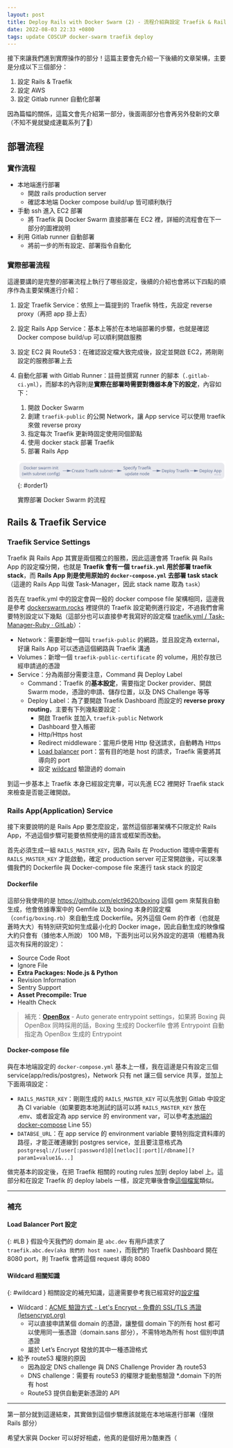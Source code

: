 ```yaml
---
layout: post
title: Deploy Rails with Docker Swarm (2) - 流程介紹與設定 Traefik & Rails
date: 2022-08-03 22:33 +0800
tags: update COSCUP docker-swarm traefik deploy
---
```

接下來讓我們進到實際操作的部分！這篇主要會先介紹一下後續的文章架構，主要是分成以下三個部分：

1. 設定 Rails & Traefik
2. 設定 AWS
3. 設定 Gitlab runner 自動化部署

因為篇幅的關係，這篇文會先介紹第一部分，後面兩部分也會再另外發新的文章<br>（不知不覺就變成連載系列了🫠）


## 部署流程

### 實作流程

- 本地端進行部署
    - 開啟 rails production server
    - 確認本地端 Docker compose build/up 皆可順利執行
- 手動 ssh 進入 EC2 部署
    - 將 Traefik 與 Docker Swarm 直接部署在 EC2 裡，詳細的流程會在下一部分的圖裡說明
- 利用 Gitlab runner 自動部署
    - 將前一步的所有設定、部署指令自動化

### 實際部署流程

這邊要講的是完整的部署流程上執行了哪些設定，後續的介紹也會將以下四點的順序作為主要架構進行介紹：

1. 設定 Traefik Service：依照上一篇提到的 Traefik 特性，先設定 reverse proxy（再把 app 掛上去）
2. 設定 Rails App Service：基本上等於在本地端部署的步驟，也就是確認 Docker compose build/up 可以順利開啟服務
3. 設定 EC2 與 Route53：在確認設定檔大致完成後，設定並開啟 EC2，將剛剛設定的服務部署上去
4. 自動化部署 with Gitlab Runner：註冊並撰寫 runner 的腳本（`.gitlab-ci.yml`），而腳本的內容則是**實際在部署時需要對機器本身下的設定**，內容如下：
    1. 開啟 Docker Swarm
    2. 創建 `traefik-public` 的公開 Network，讓 App service 可以使用 traefik 來做 reverse proxy
    3. 指定每次 Traefik 更新時固定使用同個節點
    4. 使用 docker stack 部署 Traefik
    5. 部署 Rails App

    ![order1](/assets/img/order1.jpg)
    {: #order1}

    實際部署 Docker Swarm 的流程


## Rails & Traefik Service

### Traefik Service Settings

Traefik 與 Rails App 其實是兩個獨立的服務，因此這邊會將 Traefik 與 Rails App 的設定檔分開，也就是 **Traefik 會有一個 `traefik.yml` 用於部署 traefik stack**，而 **Rails App 則是使用原始的 `docker-compose.yml` 去部署 task stack**（這邊的 Rails App 叫做 Task-Manager，因此 stack name 取為 `task`）

首先在 traefik.yml 中的設定會與一般的 docker compose file 架構相同，這邊我是參考 [dockerswarm.rocks](https://dockerswarm.rocks/traefik/) 裡提供的 Traefik 設定範例進行設定，不過我們會需要特別設定以下幾點（這部分也可以直接參考我寫好的設定檔  [traefik.yml / Task-Manager-Ruby · GitLab](https://gitlab.com/jqlynchien713/task-manager-ruby/-/blob/main/traefik.yml)）：

- Network：需要新增一個叫 `traefik-public` 的網路，並且設定為 external，好讓 Rails App 可以透過這個網路與 Traefik 溝通
- Volumes：新增一個 `traefik-public-certificate` 的 volume，用於存放已經申請過的憑證
- Service：分為兩部分需要注意，Command 與 Deploy Label
    - Command：Traefik 的**基本設定**，需要指定 Docker provider、開啟 Swarm mode，憑證的申請、儲存位置，以及 DNS Challenge 等等
    - Deploy Label：為了要開啟 Traefik Dashboard 而設定的 **reverse proxy routing**，主要有下列幾點要設定：
        - 開啟 Traefik 並加入 `traefik-public` Network
        - Dashboard 登入帳密
        - Http/Https host
        - Redirect middleware：當用戶使用 Http 發送請求，自動轉為 Https
        - [Load balancer](#LB) port：當有目的地是 host 的請求，Traefik 需要將其導向的 port
        - 設定 [wildcard](#wildcard) 驗證過的 domain

到這一步基本上 Traefik 本身已經設定完畢，可以先進 EC2 裡開好 Traefik stack 來檢查是否能正確開啟。

### Rails App(Application) Service

接下來要說明的是 Rails App 要怎麼設定，當然這個部署架構不只限定於 Rails App，不過這個步驟可能要依照使用的語言或框架而改動。

首先必須生成一組 `RAILS_MASTER_KEY`，因為 Rails 在 Production 環境中需要有 `RAILS_MASTER_KEY` 才能啟動，確定 production server 可正常開啟後，可以來準備我們的 Dockerfile 與 Docker-compose file 來進行 task stack 的設定

#### Dockerfile

這部分我使用的是 https://github.com/elct9620/boxing 這個 gem 來幫我自動生成，他會依據專案中的 Gemfile 以及 boxing 本身的設定檔（`config/boxing.rb`）來自動生成 Dockerfile。另外這個 Gem 的作者（也就是蒼時大大）有特別研究如何生成最小化的 Docker image，因此自動生成的映像檔大約只會有（據他本人所說） 100 MB，下面列出可以另外設定的選項（粗體為我這次有採用的設定）：

- Source Code Root
- Ignore File
- **Extra Packages: Node.js & Python**
- Revision Information
- Sentry Support
- **Asset Precompile: True**
- Health Check

> 補充：**[OpenBox](https://github.com/elct9620/openbox)** - Auto generate entrypoint settings，如果將 Boxing 與 OpenBox 同時採用的話，Boxing 生成的 Dockerfile 會將 Entrypoint 自動指定為 OpenBox 生成的 Entrypoint
>

#### Docker-compose file

與在本地端設定的 `docker-compose.yml` 基本上一樣，我在這邊是只有設定三個 service(app/redis/postgres)，Network 只有 net 讓三個 service 共享，並加上下面兩項設定：

- `RAILS_MASTER_KEY`：剛剛生成的 `RAILS_MASTER_KEY` 可以先放到 Gitlab 中設定為 CI variable（如果要跑本地測試的話可以將 `RAILS_MASTER_KEY` 放在 .env、或者設定為 app service 的 environment var，可以參考[本地端的 docker-compose](https://gitlab.com/jqlynchien713/task-manager-ruby/-/blob/main/docker-compose-local.yml) Line 55）
- `DATABSE_URL`：在 app service 的 environment variable 要特別指定資料庫的路徑，才能正確連線到 postgres service，並且要注意格式為 `postgresql://[user[:password]@][netloc][:port][/dbname][?param1=value1&...]`

做完基本的設定後，在把 Traefik 相關的 routing rules 加到 deploy label 上。這部分和在設定 Traefik 的 deploy labels 一樣，設定完畢後會像[這個檔案](https://gitlab.com/jqlynchien713/task-manager-ruby/-/blob/main/docker-compose.yml)類似。

---
### 補充
#### Load Balancer Port 設定
{: #LB }
假設今天我們的 domain 是 `abc.dev` 有用戶請求了 `traefik.abc.dev(aka 我們的 host name)`，而我們的 Traefik Dashboard 開在 8080 port，則 Traefik 會將這個 request 導向 8080

#### Wildcard 相關知識
{: #wildcard }
相關設定的補充知識，這邊需要參考我已經寫好的[設定檔](https://gitlab.com/jqlynchien713/task-manager-ruby/-/blob/main/traefik.yml)

- Wildcard：[ACME 驗證方式 - Let's Encrypt - 免費的 SSL/TLS 憑證 (letsencrypt.org)](https://letsencrypt.org/zh-tw/docs/challenge-types/#dns-01-%E8%80%83%E9%A9%97)
    - 可以直接申請某個 domain 的憑證，讓整個 domain 下的所有 host 都可以使用同一張憑證（domain.sans 部分），不需特地為所有 host 個別申請憑證
    - 屬於 Let’s Encrypt 發放的其中一種憑證格式
- 給予 route53 權限的原因
    - 因為設定 DNS challenge 與 DNS Challenge Provider 為 route53
    - DNS challenge：需要有 route53 的權限才能動態驗證 *.domain 下的所有 host
    - Route53 提供自動更新憑證的 API

---
第一部分就到這邊結束，其實做到這個步驟應該就能在本地端進行部署（僅限 Rails 部分）

希望大家與 Docker 可以好好相處，他真的是個好用ㄉ酷東西（
